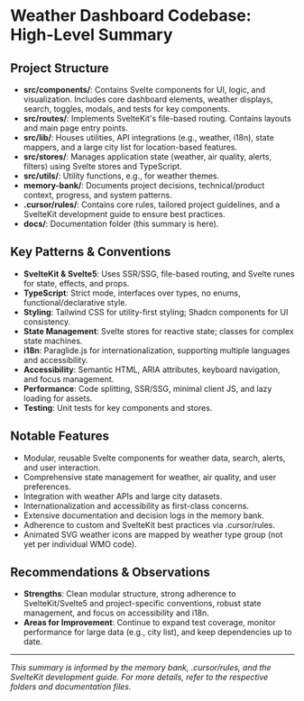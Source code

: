 # Weather Dashboard Codebase: High-Level Summary

## Project Structure

- **src/components/**: Contains Svelte components for UI, logic, and visualization. Includes core dashboard elements, weather displays, search, toggles, modals, and tests for key components.
- **src/routes/**: Implements SvelteKit's file-based routing. Contains layouts and main page entry points.
- **src/lib/**: Houses utilities, API integrations (e.g., weather, i18n), state mappers, and a large city list for location-based features.
- **src/stores/**: Manages application state (weather, air quality, alerts, filters) using Svelte stores and TypeScript.
- **src/utils/**: Utility functions, e.g., for weather themes.
- **memory-bank/**: Documents project decisions, technical/product context, progress, and system patterns.
- **.cursor/rules/**: Contains core rules, tailored project guidelines, and a SvelteKit development guide to ensure best practices.
- **docs/**: Documentation folder (this summary is here).

## Key Patterns & Conventions

- **SvelteKit & Svelte5**: Uses SSR/SSG, file-based routing, and Svelte runes for state, effects, and props.
- **TypeScript**: Strict mode, interfaces over types, no enums, functional/declarative style.
- **Styling**: Tailwind CSS for utility-first styling; Shadcn components for UI consistency.
- **State Management**: Svelte stores for reactive state; classes for complex state machines.
- **i18n**: Paraglide.js for internationalization, supporting multiple languages and accessibility.
- **Accessibility**: Semantic HTML, ARIA attributes, keyboard navigation, and focus management.
- **Performance**: Code splitting, SSR/SSG, minimal client JS, and lazy loading for assets.
- **Testing**: Unit tests for key components and stores.

## Notable Features

- Modular, reusable Svelte components for weather data, search, alerts, and user interaction.
- Comprehensive state management for weather, air quality, and user preferences.
- Integration with weather APIs and large city datasets.
- Internationalization and accessibility as first-class concerns.
- Extensive documentation and decision logs in the memory bank.
- Adherence to custom and SvelteKit best practices via .cursor/rules.
- Animated SVG weather icons are mapped by weather type group (not yet per individual WMO code).

## Recommendations & Observations

- **Strengths**: Clean modular structure, strong adherence to SvelteKit/Svelte5 and project-specific conventions, robust state management, and focus on accessibility and i18n.
- **Areas for Improvement**: Continue to expand test coverage, monitor performance for large data (e.g., city list), and keep dependencies up to date.

---

*This summary is informed by the memory bank, .cursor/rules, and the SvelteKit development guide. For more details, refer to the respective folders and documentation files.* 